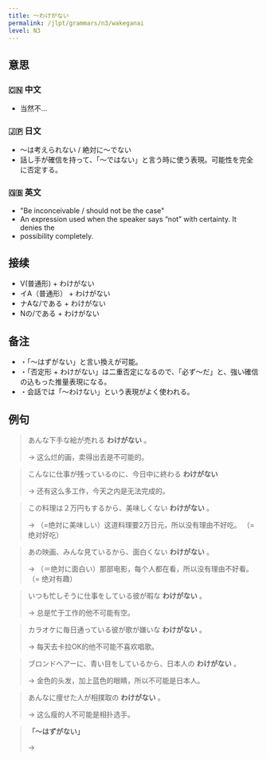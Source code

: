 ```yaml
---
title: 〜わけがない
permalink: /jlpt/grammars/n3/wakeganai
level: N3
---
```


## 意思

### 🇨🇳 中文

- 当然不...

### 🇯🇵 日文

- ～は考えられない / 絶対に〜でない
- 話し手が確信を持って、「〜ではない」と言う時に使う表現。可能性を完全に否定する。

### 🇬🇧 英文

- "Be inconceivable / should not be the case"
- An expression used when the speaker says “not” with certainty. It denies the
- possibility completely.

## 接续

- V(普通形) + わけがない
- イA（普通形） + わけがない
- ナAな/である + わけがない
- Nの/である + わけがない

## 备注

- ・「〜はずがない」と言い換えが可能。
- ・「否定形 + わけがない」は二重否定になるので、「必ず〜だ」と、強い確信の込もった推量表現になる。
- ・会話では「〜わけない」という表現がよく使われる。

## 例句

> あんな下手な絵が売れる **わけがない** 。
>
> → 这么烂的画，卖得出去是不可能的。

> こんなに仕事が残っているのに、今日中に終わる **わけがない**
>
> → 还有这么多工作，今天之内是无法完成的。

> この料理は２万円もするから、美味しくない **わけがない** 。
>
> → （=绝対に美味しい）这道料理要2万日元，所以没有理由不好吃。 （= 绝对好吃）

> あの映画、みんな見ているから、面白くない **わけがない** 。
>
> → （＝绝対に面白い）那部电影，每个人都在看，所以没有理由不好看。（= 绝对有趣）

> いつも忙しそうに仕事をしている彼が暇な **わけがない** 。
>
> → 总是忙于工作的他不可能有空。

> カラオケに毎日通っている彼が歌が嫌いな **わけがない** 。
>
> → 每天去卡拉OK的他不可能不喜欢唱歌。

> ブロンドヘアーに、青い目をしているから、日本人の **わけがない** 。
>
> → 金色的头发，加上蓝色的眼睛，所以不可能是日本人。

> あんなに痩せた人が相撲取の **わけがない** 。
>
> → 这么瘦的人不可能是相扑选手。

> **「～はずがない」**
>
> → 

